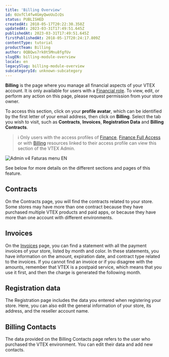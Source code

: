 ```yaml
---
title: 'Billing Overview'
id: 6UxfCl4fw4GmyQwoUuIcQs
status: PUBLISHED
createdAt: 2018-05-17T20:22:30.358Z
updatedAt: 2023-03-31T17:49:51.645Z
publishedAt: 2023-03-31T17:49:51.645Z
firstPublishedAt: 2018-05-17T20:24:17.809Z
contentType: tutorial
productTeam: Billing
author: 0QBQws7rk0t5Mnu8fgfUv
slugEN: billing-module-overview
locale: en
legacySlug: billing-module-overview
subcategoryId: unknown-subcategory
---
```


**Billing** is the page where you manage all financial aspects of your VTEX account. It is only available for users with a [Financial role](https://help.vtex.com/en/tutorial/roles--7HKK5Uau2H6wxE1rH5oRbc). To view, edit, or perform any action on this page, please request permission from your store owner. 

To access this section, click on your **profile avatar**, which can be identified by the first letter of your email address, then click on **Billing**. Select the tab you wish to visit, such as  __Contracts__, __Invoices__, __Registration Data__ and __Billing Contracts__.

>ℹ️ Only users with the access profiles of [Finance](https://help.vtex.com/en/tutorial/predefined-roles--jGDurZKJHvHJS13LnO7Dy#finance), [Finance Full Access](https://help.vtex.com/en/tutorial/predefined-roles--jGDurZKJHvHJS13LnO7Dy#finance-full-access) or with [Billing](https://help.vtex.com/es/tutorial/recursos-do-license-manager-billing--13qKy6rwf9chc8ta90rDcy) resources linked to their access profile can view this section of the VTEX Admin.     

![Admin v4 Faturas menu EN](https://images.ctfassets.net/alneenqid6w5/6EzhdPvM8Foexk2GJUZ3KA/efc4c8a58bed888f975fa5aa2b0f2fad/Admin_v4_Faturas_menu_EN.jpg)

See below for more details on the different sections and pages of this feature.

## Contracts
On the Contracts page, you will find the contracts related to your store. Some stores may have more than one contract because they have purchased multiple VTEX products and paid apps, or because they have more than one account with different environments.

## Invoices
On the [Invoices](https://help.vtex.com/en/tutorial/visao-geral-do-modulo-faturas--6UxfCl4fw4GmyQwoUuIcQs#invoices) page, you can find a statement with all the payment invoices of your store, listed by month and color. In these statements, you have information on the amount, expiration date, and contract type related to the invoices. If you cannot find an invoice or if you disagree with the amounts, remember that VTEX is a postpaid service,  which means that you use it first, and then the charge is generated the following month.

## Registration data
The Registration page includes the data you  entered when registering your store. Here, you can also edit  the general information of your store, its address, and the reseller account name.

## Billing Contacts
The data provided on the Billing Contacts page refers to the user who purchased the VTEX environment. You can edit their data and add new contacts.


